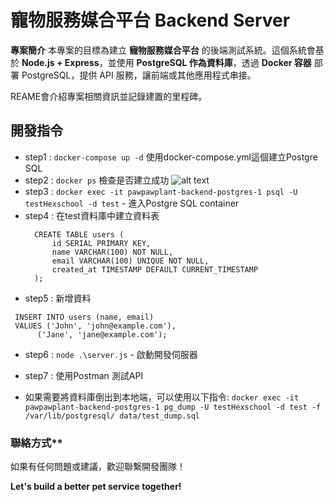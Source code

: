 # 寵物服務媒合平台 Backend Server

 **專案簡介**
本專案的目標為建立 **寵物服務媒合平台** 的後端測試系統。這個系統會基於 **Node.js + Express**，並使用 **PostgreSQL 作為資料庫**，透過 **Docker 容器** 部署 PostgreSQL，提供 API 服務，讓前端或其他應用程式串接。

REAME會介紹專案相關資訊並記錄建置的里程碑。


## 開發指令
- step1 : `docker-compose up -d` 使用docker-compose.yml這個建立Postgre SQL
- step2 : `docker ps` 檢查是否建立成功
![alt text](image.png)
- step3 : `docker exec -it pawpawplant-backend-postgres-1 psql -U testHexschool -d test` - 進入Postgre SQL container 
- step4 : 在test資料庫中建立資料表
  ```
    CREATE TABLE users (
        id SERIAL PRIMARY KEY,       
        name VARCHAR(100) NOT NULL,     
        email VARCHAR(100) UNIQUE NOT NULL, 
        created_at TIMESTAMP DEFAULT CURRENT_TIMESTAMP
    );
  ``` 
- step5 : 新增資料
 ```
  INSERT INTO users (name, email) 
  VALUES ('John', 'john@example.com'),
       ('Jane', 'jane@example.com');
 ```
- step6 : `node .\server.js` - 啟動開發伺服器

- step7 : 使用Postman 測試API
- 如果需要將資料庫倒出到本地端，可以使用以下指令:
`docker exec -it pawpawplant-backend-postgres-1 pg_dump -U testHexschool -d test -f /var/lib/postgresql/ data/test_dump.sql`

### 聯絡方式** 
如果有任何問題或建議，歡迎聯繫開發團隊！ 

**Let's build a better pet service together!**